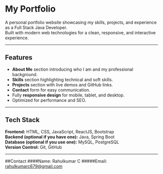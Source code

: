 # My Portfolio

A personal portfolio website showcasing my skills, projects, and experience as a Full Stack Java Developer.  
Built with modern web technologies for a clean, responsive, and interactive experience.

---

## Features

- **About Me** section introducing who I am and my professional background.
- **Skills** section highlighting technical and soft skills.
- **Projects** section with live demos and GitHub links.
- **Contact** form for easy communication.
- Fully **responsive design** for mobile, tablet, and desktop.
- Optimized for performance and SEO.

---

##  Tech Stack

**Frontend:** HTML, CSS, JavaScript, ReactJS, Bootstrap  
**Backend (optional if you have one):** Java, Spring Boot  
**Database (optional if you use one):** MySQL, PostgreSQL  
**Version Control:** Git, GitHub

---

##Contact
####Name: Rahulkumar C
#####Email: rahulkumarc679@gmail.com
